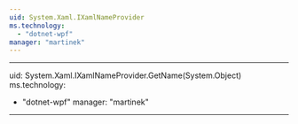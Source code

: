 ```yaml
---
uid: System.Xaml.IXamlNameProvider
ms.technology: 
  - "dotnet-wpf"
manager: "martinek"
---
```


---
uid: System.Xaml.IXamlNameProvider.GetName(System.Object)
ms.technology: 
  - "dotnet-wpf"
manager: "martinek"
---
